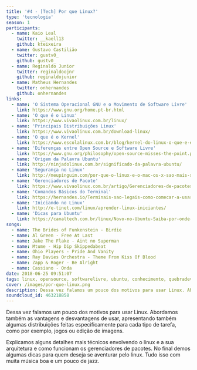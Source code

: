 ```yaml
---
title: '#4 - [Tech] Por que Linux?'
type: 'tecnologia'
season: 1
participants:
  - name: Kaio Leal
    twitter: __kaell13
    github: kteixeira
  - name: Gustavo Castilião
    twitter: gustv0_
    github: gustv0_
  - name: Reginaldo Junior
    twitter: reginaldoojnr
    github: reginaldojunior
  - name: Matheus Hernandes
    twitter: onhernandes
    github: onhernandes
links:
  - name: 'O Sistema Operacional GNU e o Movimento de Software Livre'
    link: https://www.gnu.org/home.pt-br.html
  - name: 'O que é o Linux'
    link: https://www.vivaolinux.com.br/linux/
  - name: 'Principais Distribuições Linux'
    link: https://www.vivaolinux.com.br/download-linux/
  - name: 'O que é o Kernel'
    link: https://www.escolalinux.com.br/blog/kernel-do-linux-o-que-e-e-para-que-serve
  - name: 'Diferenças entre Open Source e Software Livre'
    link: https://www.gnu.org/philosophy/open-source-misses-the-point.pt-br.html
  - name: 'Origem da Palavra Ubuntu'
    link: http://ninjadolinux.com.br/significado-da-palavra-ubuntu/
  - name: 'Segurança no Linux'
    link: http://meupinguim.com/por-que-o-linux-e-o-mac-os-x-sao-mais-seguros/
  - name: 'Gerenciadores de Pacote'
    link: https://www.vivaolinux.com.br/artigo/Gerenciadores-de-pacotes-GNULinux
  - name: 'Comandos Básicos do Terminal'
    link: https://hernandes.io/Terminais-sao-legais-como-comecar-a-usar/
  - name: 'Iniciando no Linux'
    link: http://e-tinet.com/linux/aprender-linux-iniciantes/
  - name: 'Dicas para Ubuntu'
    link: https://canaltech.com.br/linux/Novo-no-Ubuntu-Saiba-por-onde-comecar/
songs:
  - name: The Brides of Funkenstein - Birdie
  - name: Al Green - Free At Last
  - name: Jake The Flake - Aint no Superman
  - name: Mtume - Hip Dip Skippedabeat
  - name: Ohio Players - Pride And Vanity
  - name: Ray Davies Orchestra - Theme From Kiss Of Blood
  - name: Zapp & Roger - Be Alright
  - name: Cassiano - Onda
date: 2018-06-25 09:51:07
tags: linux, opensource, softwarelivre, ubuntu, conhecimento, quebradev, tecnologia, como usar linux, iniciante em linux
cover: /images/por-que-linux.png
description: Dessa vez falamos um pouco dos motivos para usar Linux. Abordamos também as vantagens e desvantagens de usar, apresentando também algumas distribuições feitas especificamente para cada tipo de tarefa, como por exemplo, jogos ou edição de imagens.
soundcloud_id: 463218858
---
```


Dessa vez falamos um pouco dos motivos para usar Linux. Abordamos também as vantagens e desvantagens de usar, apresentando também algumas distribuições feitas especificamente para cada tipo de tarefa, como por exemplo, jogos ou edição de imagens.

Explicamos alguns detalhes mais técnicos envolvendo o linux e a sua arquitetura e como funcionam os gerenciadores de pacotes. No final demos algumas dicas para quem deseja se aventurar pelo linux. Tudo isso com muita música boa e um pouco de jazz.